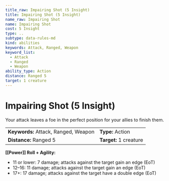 ```yaml
---
title_raw: Impairing Shot (5 Insight)
title: Impairing Shot (5 Insight)
name_raw: Impairing Shot
name: Impairing Shot
cost: 5 Insight
type: ..
subtype: data-rules-md
kind: abilities
keywords: Attack, Ranged, Weapon
keyword_list:
  - Attack
  - Ranged
  - Weapon
ability_type: Action
distance: Ranged 5
target: 1 creature
---
```


# Impairing Shot (5 Insight)

Your attack leaves a foe in the perfect position for your allies to finish them.

|                                      |                        |
| :----------------------------------- | :--------------------- |
| **Keywords:** Attack, Ranged, Weapon | **Type:** Action       |
| **Distance:** Ranged 5               | **Target:** 1 creature |

**[[Power]] Roll + Agility:**

- 11 or lower: 7 damage; attacks against the target gain an edge (EoT)
- 12–16: 11 damage; attacks against the target gain an edge (EoT)
- 17+: 17 damage; attacks against the target have a double edge (EoT)
